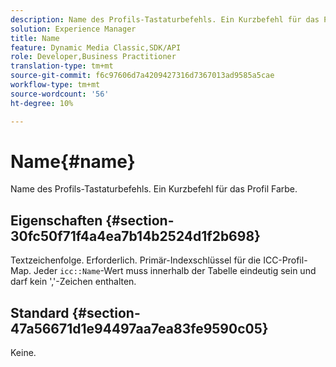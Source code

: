 ```yaml
---
description: Name des Profils-Tastaturbefehls. Ein Kurzbefehl für das Profil Farbe.
solution: Experience Manager
title: Name
feature: Dynamic Media Classic,SDK/API
role: Developer,Business Practitioner
translation-type: tm+mt
source-git-commit: f6c97606d7a4209427316d7367013ad9585a5cae
workflow-type: tm+mt
source-wordcount: '56'
ht-degree: 10%

---
```



# Name{#name}

Name des Profils-Tastaturbefehls. Ein Kurzbefehl für das Profil Farbe.

## Eigenschaften {#section-30fc50f71f4a4ea7b14b2524d1f2b698}

Textzeichenfolge. Erforderlich. Primär-Indexschlüssel für die ICC-Profil-Map. Jeder `icc::Name`-Wert muss innerhalb der Tabelle eindeutig sein und darf kein &#39;,&#39;-Zeichen enthalten.

## Standard {#section-47a56671d1e94497aa7ea83fe9590c05}

Keine.
